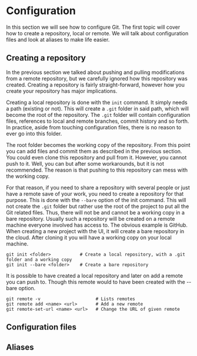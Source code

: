 # Configuration

In this section we will see how to configure Git. The first topic will cover how to create a repository,
local or remote. We will talk about configuration files and look at aliases to make life easier.

## Creating a repository

In the previous section we talked about pushing and pulling modifications from a remote repository, but
we carefully ignored how this repository was created. Creating a repository is fairly straight-forward,
however how you create your repository has major implications.

Creating a local repository is done with the `init` command. It simply needs a path (existing or not).
This will create a `.git` folder in said path, which will become the root of the repository. The `.git`
folder will contain configuration files, references to local and remote branches, commit history and
so forth. In practice, aside from touching configuration files, there is no reason to ever go into
this folder.

The root folder becomes the working copy of the repository. From this point you can add files and
commit them as described in the previous section. You could even clone this repository and pull from it.
However, you cannot push to it. Well, you can but after some workarounds, but it is not recommended.
The reason is that pushing to this repository can mess with the working copy.

For that reason, if you need to share a repository with several people or just have a remote save of
your work, you need to create a repository for that purpose. This is done with the `--bare` option of
the init command. This will not create the `.git` folder but rather use the root of the project to put
all the Git related files. Thus, there will not be and cannot be a working copy in a bare repository.
Usually such a repository will be created on a remote machine everyone involved has access to. The
obvious example is GitHub. When creating a new project with the UI, it will create a bare repository in
the cloud. After cloning it you will have a working copy on your local machine.

```shell
git init <folder>           # Create a local repository, with a .git folder and a working copy
git init --bare <folder>    # Create a bare repository
```

It is possible to have created a local repository and later on add a remote you can push to. Though this
remote would to have been created with the --bare option.

```shell
git remote -v                     # Lists remotes
git remote add <name> <url>       # Add a new remote
git remote-set-url <name> <url>   # Change the URL of given remote
```

## Configuration files

## Aliases